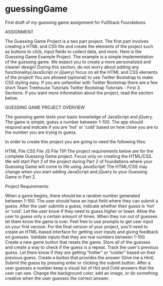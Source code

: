 # guessingGame
First draft of my guessing game assignment for FullStack Foundations

ASSIGNMENT

The Guessing Game Project is a two part project. The first part involves creating a HTML and CSS file and create the elements of the project such as buttons to click, input fields to collect data, and more. Here is the Guessing Game Example Project. The example is a simple implementation of the guessing game. We expect you to create a more personalized and cleaner design! During this section, do not worry about adding any functionality(JavaScript or jQuery) focus on all the HTML and CSS elements of the project! You are allowed (optional) to use Twitter Bootstrap to make CSS styling easy. If you are unfamiliar with Twitter Bootstrap there are a few short Team Treehouse Tutorials Twitter Bootstrap Tutorials - First 3 Sections. If you want more information about the project, read the section below.

GUESSING GAME PROJECT OVERVIEW

The guessing game tests your basic knowledge of JavaScript and jQuery. The game is simple, guess a number between 1-100. The app should respond and indicate if you are 'hot' or 'cold' based on how close you are to the number you are trying to guess.

In order to create this project you are going to need the following files:

HTML File
CSS File
JS File
TIP:The project requirements below are for the complete Guessing Game project. Focus only on creating the HTML/CSS. We will start Part 2 of the project during Part 2 of foundations where your Guessing Game will come to life using JavaScript! The HTML/CSS may change when you start adding JavaScript and jQuery to your Guessing Game in Part 2.

Project Requirements:

When a game begins, there should be a random number generated between 1-100.
The user should have an input field where they can submit a guess.
After the user submits a guess, indicate whether their guess is 'hot' or 'cold'. Let the user know if they need to guess higher or lower.
Allow the user to guess only a certain amount of times. When they run out of guesses let them know the game is over.
Feel free to use prompts to get user input on your first version.
For the final version of your project, you'll need to create an HTML-based interface for getting user inputs and giving feedback on guesses.
Validate inputs that they are real numbers between 1-100.
Create a new game button that resets the game.
Store all of the guesses and create a way to check if the guess is a repeat.
Track the user's previous guess. Let them know if they are getting “hotter” or “colder” based on their previous guess.
Create a button that provides the answer (Give me a Hint).
Submit the guess by pressing enter or clicking the submit button.
After a user guesses a number keep a visual list of Hot and Cold answers that the user can see.
Change the background color, add an image, or do something creative when the user guesses the correct answer.
